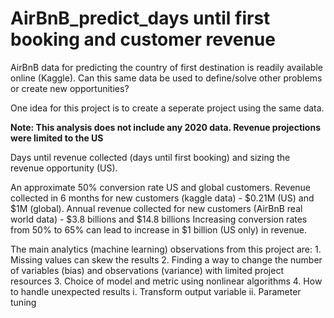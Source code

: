 # AirBnB_predict_days until first booking and customer revenue

AirBnB data for predicting the country of first destination is readily
available online (Kaggle). Can this same data be used to define/solve 
other problems or create new opportunities?

One idea for this project is to create a seperate project using the same data. 

<b>Note: This analysis does not include any 2020 data. Revenue projections were limited to the US</b>

Days until revenue collected (days until first booking) and sizing the revenue opportunity (US).

An approximate 50% conversion rate US and global customers.
Revenue collected in 6 months for new customers (kaggle data) - $0.21M (US) and $1M (global).
Annual revenue collected for new customers (AirBnB real world data) - $3.8 billions and $14.8 billions
Increasing conversion rates from 50% to 65% can lead to increase in $1 billion (US only) in revenue.

The main analytics (machine learning) observations from this project are:
    1. Missing values can skew the results
    2. Finding a way to change the number of variables (bias) and 
    observations (variance) with limited project resources
    3. Choice of model and metric using nonlinear algorithms
    4. How to handle unexpected results
        i. Transform output variable
        ii. Parameter tuning
